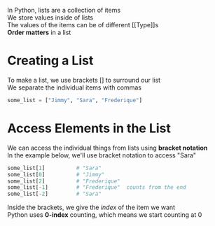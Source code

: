 In Python, lists are a collection of items  
We store values inside of lists  
The values of the items can be of different [[Type]]s  
**Order matters** in a list

# Creating a List
To make a list, we use brackets \[\] to surround our list  
We separate the individual items with commas

```python
some_list = ["Jimmy", "Sara", "Frederique"]
```

# Access Elements in the List
We can access the individual things from lists using **bracket notation**  
In the example below, we'll use bracket notation to access "Sara"  

```python
some_list[1]          # "Sara"
some_list[0]          # "Jimmy"
some_list[2]          # "Frederique"
some_list[-1]         # "Frederique"  counts from the end
some_list[-2]         # "Sara"
```

Inside the brackets, we give the *index* of the item we want  
Python uses **0-index** counting, which means we start counting at 0